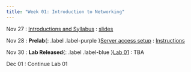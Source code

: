 ```yaml
---
title: "Week 01: Introduction to Networking"
---
```


Nov 27
: [Introductions and Syllabus](#)
  : [slides]({{site.baseurl}}/assets/slides/intro.pdf)

Nov 28
: **Prelab**{: .label .label-purple }[Server access setup](#)
  : [Instructions]({{site.baseurl}}/docs/guides/guides)

Nov 30
: **Lab Released**{: .label .label-blue }[Lab 01](#)
  : TBA

Dec 01
: Continue Lab 01

<!--
Nov 28
: **Section**{: .label .label-purple }[Intro to Java](#)
  : [Solution](#)

Nov 30
: [Variables & Objects](#)
  : [1.2](#), [2.1](#)

Dec 01
: **Lab**{: .label .label-purple } [Intro to Java](#)

Oct 2
: [Tracing, IntLists, & Recursion](#)
  : [2.1](#)
: **HW 1 due**{: .label .label-red }
-->
